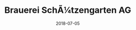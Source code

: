 ﻿---
title:          "Brauerei SchÃ¼tzengarten AG"
date:           "2018-07-05"
draft:          false
robotsExclude:  true
---
